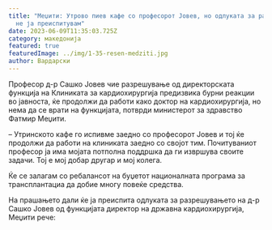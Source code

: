 ```yaml
---
title: "Меџити: Утрово пиев кафе со професорот Јовев, но одлуката за разрешување
  не ја преиспитувам"
date: 2023-06-09T11:35:03.725Z
category: македонија
featured: true
featuredImage: ../img/1-35-resen-medziti.jpg
author: Вардарски
---
```

<!--StartFragment-->

Професор д-р Сашко Јовев чие разрешување од директорската функција на Клиниката за кардиохирургија предизвика бурни реакции во јавноста, ќе продолжи да работи како доктор на кардиохирургија, но нема да се врати на функцијата, потврди министерот за здравство Фатмир Меџити.

– Утринското кафе го испивме заедно со професорот Јовев и тој ќе продолжи да работи на клиниката заедно со својот тим. Почитуваниот професор ја има мојата потполна поддршка да ги извршува своите задачи. Тој е мој добар другар и мој колега.

[](https://autowelt.mk/)

Ќе се залагам со ребалансот на буџетот националната програма за трансплантациа да добие многу повеќе средства.

На прашањето дали ќе ја преиспита одлуката за разрешувањето на д-р Сашко Јовев од функцијата директор на државна кардиохирургија, Меџити рече:

<!--EndFragment-->
